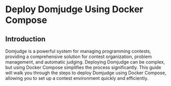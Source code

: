 # Deploy Domjudge Using Docker Compose

## Introduction
Domjudge is a powerful system for managing programming contests, providing a comprehensive solution for contest organization, problem management, and automatic judging. Deploying Domjudge can be complex, but using Docker Compose simplifies the process significantly. This guide will walk you through the steps to deploy Domjudge using Docker Compose, allowing you to set up a contest environment quickly and efficiently.

